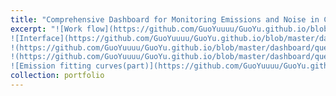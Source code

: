 ```yaml
---
title: "Comprehensive Dashboard for Monitoring Emissions and Noise in China’s Civil Aviation"
excerpt: "![Work flow](https://github.com/GuoYuuuu/GuoYu.github.io/blob/master/dashboard/TECHNIQUE.png?raw=true)
![Interface](https://github.com/GuoYuuuu/GuoYu.github.io/blob/master/dashboard/mainBoard.png?raw=true)
!(https://github.com/GuoYuuuu/GuoYu.github.io/blob/master/dashboard/query1.png?raw=true)
!(https://github.com/GuoYuuuu/GuoYu.github.io/blob/master/dashboard/query2.png?raw=true)
![Emission fitting curves(part)](https://github.com/GuoYuuuu/GuoYu.github.io/blob/master/dashboard/emissionFit.png?raw=true)"
collection: portfolio
---
```

